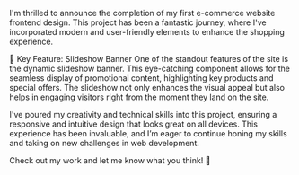I'm thrilled to announce the completion of my first e-commerce website frontend design. This project has been a fantastic journey, where I've incorporated modern and user-friendly elements to enhance the shopping experience.

🔹 Key Feature: Slideshow Banner
One of the standout features of the site is the dynamic slideshow banner. This eye-catching component allows for the seamless display of promotional content, highlighting key products and special offers. The slideshow not only enhances the visual appeal but also helps in engaging visitors right from the moment they land on the site.

I've poured my creativity and technical skills into this project, ensuring a responsive and intuitive design that looks great on all devices. This experience has been invaluable, and I’m eager to continue honing my skills and taking on new challenges in web development.

Check out my work and let me know what you think! 🚀
